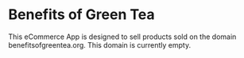# Benefits of Green Tea

This eCommerce App is designed to sell products sold on the domain benefitsofgreentea.org. This domain is currently empty.
